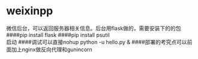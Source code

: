 # weixinpp
微信后台，可以返回服务器相关信息。后台用flask做的，需要安装下的的包
####pip install flask
####pip install psutil    
启动 
####调试可以直接nohup python -u hello.py &
####部署的考究点可以前面加上nginx做反向代理和gunincorn
